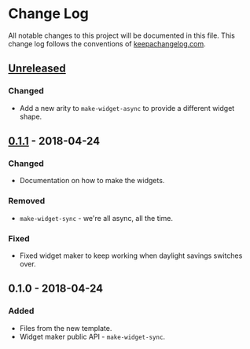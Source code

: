 # Change Log
All notable changes to this project will be documented in this file. This change log follows the conventions of [keepachangelog.com](http://keepachangelog.com/).

## [Unreleased]
### Changed
- Add a new arity to `make-widget-async` to provide a different widget shape.

## [0.1.1] - 2018-04-24
### Changed
- Documentation on how to make the widgets.

### Removed
- `make-widget-sync` - we're all async, all the time.

### Fixed
- Fixed widget maker to keep working when daylight savings switches over.

## 0.1.0 - 2018-04-24
### Added
- Files from the new template.
- Widget maker public API - `make-widget-sync`.

[Unreleased]: https://github.com/your-name/app-test4/compare/0.1.1...HEAD
[0.1.1]: https://github.com/your-name/app-test4/compare/0.1.0...0.1.1
